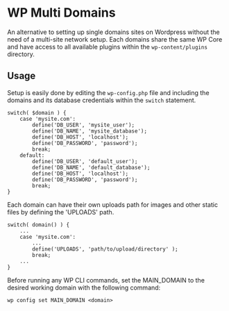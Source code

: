 # WP Multi Domains

An alternative to setting up single domains sites on Wordpress without the need of a multi-site network setup.
Each domains share the same WP Core and have access to all available plugins within the `wp-content/plugins` directory. 

## Usage
Setup is easily done by editing the `wp-config.php` file and including the domains and its database credentials within the `switch` statement. 

```
switch( $domain ) {
    case 'mysite.com':
        define('DB_USER', 'mysite_user');
        define('DB_NAME', 'mysite_database');
        define('DB_HOST', 'localhost');
        define('DB_PASSWORD', 'password');
        break;
    default:
        define('DB_USER', 'default_user');
        define('DB_NAME', 'default_database');
        define('DB_HOST', 'localhost');
        define('DB_PASSWORD', 'password');
        break;
}
```

Each domain can have their own uploads path for images and other static files by defining the 'UPLOADS' path. 

```
switch( domain() ) {
    ...
    case 'mysite.com':
        ...
        define('UPLOADS', 'path/to/upload/directory' );
        break;
    ...
}
```

Before running any WP CLI commands, set the MAIN_DOMAIN to the desired working domain with the following command:
```
wp config set MAIN_DOMAIN <domain>
```